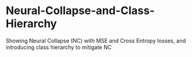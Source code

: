 # Neural-Collapse-and-Class-Hierarchy
Showing Neural Collapse (NC) with MSE and Cross Entropy losses, and introducing class hierarchy to mitigate NC
